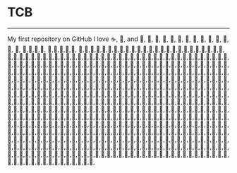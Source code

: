 # TCB
*****

My first repository on GitHub
I love :coffee:, :pizza:, and :dancer:, :dancer:, :dancer:, :dancer:, :dancer:, :dancer:, :dancer:, :dancer:, :dancer:, :dancer:, :dancer:, :dancer:, :dancer:, :dancer:, :dancer:,:dancer:,:dancer:,:dancer:, :dancer:,:dancer:,:dancer:,:dancer:,:dancer:, :dancer:,:dancer:,:dancer:,:dancer:,:dancer:,:dancer:,:dancer:,:dancer:,:dancer:,:dancer:,:dancer:,:dancer:,:dancer:,:dancer:,:dancer:,:dancer:,:dancer:,:dancer:,:dancer:,:dancer:,:dancer:,:dancer:,:dancer:,:dancer:,:dancer:,:dancer:,:dancer:,:dancer:,:dancer:,:dancer:,:dancer:,:dancer:,:dancer:,:dancer:,:dancer:,:dancer:,:dancer:,:dancer:,:dancer:,:dancer:,:dancer:,:dancer:,:dancer:,:dancer:,:dancer:,:dancer:,:dancer:,:dancer:,:dancer:,:dancer:,:dancer:,:dancer:,:dancer:,:dancer:,:dancer:,:dancer:,:dancer:,:dancer:,:dancer:,:dancer:,:dancer:,:dancer:,:dancer:,:dancer:,:dancer:,:dancer:,:dancer:,:dancer:,:dancer:,:dancer:,:dancer:,:dancer:,:dancer:,:dancer:,:dancer:,:dancer:,:dancer:,:dancer:,:dancer:,:dancer:,:dancer:,:dancer:,:dancer:,:dancer:,:dancer:,:dancer:,:dancer:,:dancer:,:dancer:,:dancer:,:dancer:,:dancer:,:dancer:,:dancer:,:dancer:,:dancer:,:dancer:,:dancer:,:dancer:,:dancer:,:dancer:,:dancer:,:dancer:,:dancer:,:dancer:,:dancer:,:dancer:,:dancer:,:dancer:,:dancer:,:dancer:,:dancer:,:dancer:,:dancer:,:dancer:,:dancer:,:dancer:,:dancer:,:dancer:,:dancer:,:dancer:,:dancer:,:dancer:,:dancer:,:dancer:,:dancer:,:dancer:,:dancer:,:dancer:,:dancer:,:dancer:,:dancer:,:dancer:,:dancer:,:dancer:,:dancer:,:dancer:,:dancer:,:dancer:,:dancer:,:dancer:,:dancer:,:dancer:,:dancer:,:dancer:,:dancer:,:dancer:,:dancer:,:dancer:,:dancer:,:dancer:,:dancer:,:dancer:,:dancer:,:dancer:,:dancer:,:dancer:,:dancer:,:dancer:,:dancer:,:dancer:,:dancer:,:dancer:,:dancer:,:dancer:,:dancer:,:dancer:,:dancer:,:dancer:,:dancer:,:dancer:,:dancer:,:dancer:,:dancer:,:dancer:,:dancer:,:dancer:,:dancer:,:dancer:,:dancer:,:dancer:,:dancer:,:dancer:,:dancer:,:dancer:,:dancer:,:dancer:,:dancer:,:dancer:,:dancer:,:dancer:,:dancer:,:dancer:,:dancer:,:dancer:,:dancer:,:dancer:,:dancer:,:dancer:,:dancer:,:dancer:,:dancer:,:dancer:,:dancer:,:dancer:,:dancer:,:dancer:,:dancer:,:dancer:,:dancer:,:dancer:,:dancer:,:dancer:,:dancer:,:dancer:,:dancer:,:dancer:,:dancer:,:dancer:,:dancer:,:dancer:,:dancer:,:dancer:,:dancer:,:dancer:,:dancer:,:dancer:,:dancer:,:dancer:,:dancer:,:dancer:,:dancer:,:dancer:,:dancer:,:dancer:,:dancer:,:dancer:,:dancer:,:dancer:,:dancer:,:dancer:,:dancer:,:dancer:,:dancer:,:dancer:,:dancer:,:dancer:,:dancer:,:dancer:,:dancer:,:dancer:,:dancer:,:dancer:,:dancer:,:dancer:,:dancer:,:dancer:,:dancer:,:dancer:,:dancer:,:dancer:,:dancer:,:dancer:,:dancer:,:dancer:,:dancer:,:dancer:,:dancer:,:dancer:,:dancer:,:dancer:,:dancer:,:dancer:,:dancer:,:dancer:,:dancer:,:dancer:,:dancer:,:dancer:,:dancer:,:dancer:,:dancer:,:dancer:,:dancer:,:dancer:,:dancer:,:dancer:,:dancer:,:dancer:,:dancer:,:dancer:,:dancer:,:dancer:,:dancer:,:dancer:,:dancer:,:dancer:,:dancer:,:dancer:,:dancer:,:dancer:,:dancer:,:dancer:,:dancer:,:dancer:,:dancer:,:dancer:,:dancer:,:dancer:,:dancer:,:dancer:,:dancer:,:dancer:,:dancer:,:dancer:,:dancer:,:dancer:,:dancer:,:dancer:,:dancer:,:dancer:,:dancer:,:dancer:,:dancer:,:dancer:,:dancer:,:dancer:,:dancer:,:dancer:,:dancer:,:dancer:,:dancer:,:dancer:,:dancer:,:dancer:,:dancer:,:dancer:,:dancer:,:dancer:,:dancer:,:dancer:,:dancer:,:dancer:,:dancer:,:dancer:,:dancer:,:dancer:,:dancer:,:dancer:,:dancer:,:dancer:,:dancer:,:dancer:,:dancer:,:dancer:,:dancer:,:dancer:,:dancer:,:dancer:,:dancer:,:dancer:,:dancer:,:dancer:,:dancer:,:dancer:,:dancer:,:dancer:,:dancer:,:dancer:,:dancer:,:dancer:,:dancer:,:dancer:,:dancer:,:dancer:,:dancer:,:dancer:,:dancer:,:dancer:,:dancer:,:dancer:,:dancer:,:dancer:,:dancer:,:dancer:,:dancer:,:dancer:,:dancer:,:dancer:,:dancer:,:dancer:,:dancer:,:dancer:,:dancer:,:dancer:,:dancer:,:dancer:,:dancer:,:dancer:,:dancer:,:dancer:,:dancer:,:dancer:,:dancer:,:dancer:,:dancer:,:dancer:,:dancer:,:dancer:,:dancer:,:dancer:,:dancer:,:dancer:,:dancer:,:dancer:,:dancer:,:dancer:,:dancer:,:dancer:,:dancer:,:dancer:,:dancer:,:dancer:,:dancer:,:dancer:,:dancer:,:dancer:,:dancer:,:dancer:,:dancer:,:dancer:,:dancer:,:dancer:,:dancer:,:dancer:,:dancer:,:dancer:,:dancer:,:dancer:,:dancer:,:dancer:,:dancer:,:dancer:,:dancer:,:dancer:,:dancer:,:dancer:,:dancer:,:dancer:,:dancer:,:dancer:,:dancer:,:dancer:,:dancer:,:dancer:,:dancer:,:dancer:,:dancer:,:dancer:,:dancer:,:dancer:,:dancer:,:dancer:,:dancer:,:dancer:,:dancer:,:dancer:,:dancer:,:dancer:,:dancer:,:dancer:,:dancer:,:dancer:,:dancer:,:dancer:,:dancer:,:dancer:,:dancer:,:dancer:,:dancer:,:dancer:,:dancer:,:dancer:,:dancer:,:dancer:,:dancer:,:dancer:,:dancer:,:dancer:,:dancer:,:dancer:,:dancer:,:dancer:,:dancer:,:dancer:,:dancer:,:dancer:,:dancer:,:dancer:,:dancer:,:dancer:,:dancer:,:dancer:,:dancer:,:dancer:,:dancer:,:dancer:,:dancer:,:dancer:,:dancer:,:dancer:,:dancer:,:dancer:,:dancer:,:dancer:,:dancer:,:dancer:,:dancer:,:dancer:,:dancer:,:dancer:,:dancer:,:dancer:,:dancer:,:dancer:,:dancer:,:dancer:,:dancer:,:dancer:,:dancer:,:dancer:,:dancer:,:dancer:,:dancer:,:dancer:,:dancer:,:dancer:,:dancer:,:dancer:,:dancer:,:dancer:,:dancer:,:dancer:,:dancer:,:dancer:,:dancer:,:dancer:,:dancer:,:dancer:,:dancer:,:dancer:,:dancer:,:dancer:,:dancer:,:dancer:,:dancer:,:dancer:,:dancer:,:dancer:,:dancer:,:dancer:,:dancer:,:dancer:,:dancer:,:dancer:,:dancer:,:dancer:,:dancer:,:dancer:,:dancer:,:dancer:,:dancer:,

